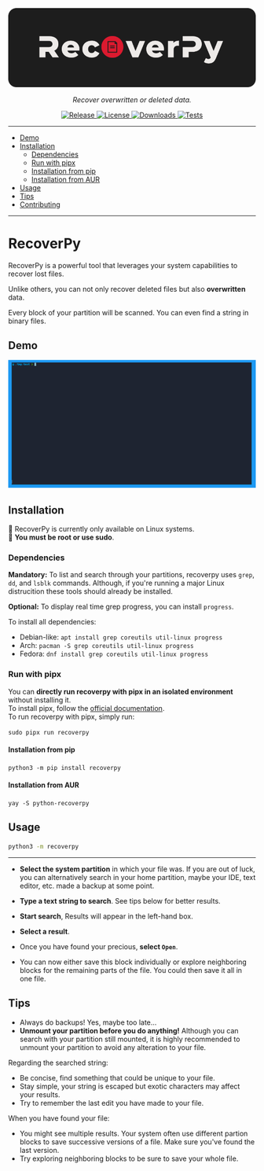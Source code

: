 <div align="center">
    <img src="docs/assets/logo.png" alt="RecoverPy">
</div>

<p align="center">
    <em>Recover overwritten or deleted data.</em>
</p>

<p align="center">
<a href="https://img.shields.io/github/v/release/pablolec/recoverpy" target="_blank">
    <img src="https://img.shields.io/github/v/release/pablolec/recoverpy" alt="Release">
</a>
<a href="https://github.com/PabloLec/recoverpy/blob/main/LICENSE" target="_blank">
    <img src="https://img.shields.io/github/license/pablolec/recoverpy" alt="License">
</a>
<a href="https://pepy.tech/project/recoverpy" target="_blank">
    <img src="https://static.pepy.tech/personalized-badge/recoverpy?period=total&units=abbreviation&left_color=grey&right_color=red&left_text=downloads" alt="Downloads">
</a>

<a href="#" target="_blank">
    <img src="https://github.com/PabloLec/recoverpy/actions/workflows/pytest.yml/badge.svg?branch=main" alt="Tests">
</a>
</p>

---

<!--ts-->
   * [Demo](#Demo)
   * [Installation](#Installation)
      * [Dependencies](#dependencies)
      * [Run with pipx](#run-with-pipx)
      * [Installation from pip](#installation-from-pip)
      * [Installation from AUR](#installation-from-aur)
   * [Usage](#Usage)
   * [Tips](#Tips)
   * [Contributing](#Contributing)
<!--te-->

---

# RecoverPy

RecoverPy is a powerful tool that leverages your system capabilities to recover lost files.

Unlike others, you can not only recover deleted files but also **overwritten** data.

Every block of your partition will be scanned. You can even find a string in binary files.
## Demo

<p align="center">
    <img src="docs/assets/demo.gif">
</p>

## Installation

:penguin: RecoverPy is currently only available on Linux systems.  
:red_circle: **You must be root or use sudo**.

### Dependencies

**Mandatory:** To list and search through your partitions, recoverpy uses `grep`, `dd`, and `lsblk` commands. Although, if you're running a major Linux distrucition these tools should already be installed.

**Optional:** To display real time grep progress, you can install `progress`.

To install all dependencies:
- Debian-like: `apt install grep coreutils util-linux progress`
- Arch: `pacman -S grep coreutils util-linux progress`
- Fedora: `dnf install grep coreutils util-linux progress`


### Run with pipx

You can **directly run recoverpy with pipx in an isolated environment** without installing it.  
To install pipx, follow the [official documentation](https://pipxproject.github.io/pipx/installation/).  
To run recoverpy with pipx, simply run:  

`sudo pipx run recoverpy`

#### Installation from pip

`python3 -m pip install recoverpy`

#### Installation from AUR

`yay -S python-recoverpy`

## Usage

```bash
python3 -m recoverpy
```

---

- **Select the system partition** in which your file was. If you are out of luck, you can alternatively search in your home partition, maybe your IDE, text editor, etc. made a backup at some point.

- **Type a text string to search**. See tips below for better results.

- **Start search**, Results will appear in the left-hand box.

- **Select a result**.

- Once you have found your precious, **select `Open`**.

- You can now either save this block individually or explore neighboring blocks for the remaining parts of the file. You could then save it all in one file.

## Tips

- Always do backups! Yes, maybe too late...
- **Unmount your partition before you do anything!** Although you can search with your partition still mounted, it is highly recommended to unmount your partition to avoid any alteration to your file.

Regarding the searched string:

- Be concise, find something that could be unique to your file.
- Stay simple, your string is escaped but exotic characters may affect your results.
- Try to remember the last edit you have made to your file.

When you have found your file:

- You might see multiple results. Your system often use different partion blocks to save successive versions of a file. Make sure you've found the last version.
- Try exploring neighboring blocks to be sure to save your whole file.

